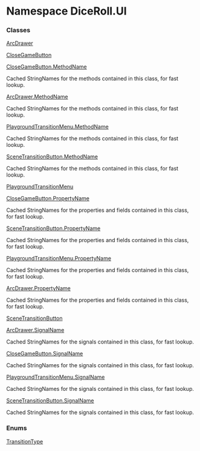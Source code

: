 # <a id="DiceRoll_UI"></a> Namespace DiceRoll.UI

### Classes

 [ArcDrawer](DiceRoll.UI.ArcDrawer.md)

 [CloseGameButton](DiceRoll.UI.CloseGameButton.md)

 [CloseGameButton.MethodName](DiceRoll.UI.CloseGameButton.MethodName.md)

Cached StringNames for the methods contained in this class, for fast lookup.

 [ArcDrawer.MethodName](DiceRoll.UI.ArcDrawer.MethodName.md)

Cached StringNames for the methods contained in this class, for fast lookup.

 [PlaygroundTransitionMenu.MethodName](DiceRoll.UI.PlaygroundTransitionMenu.MethodName.md)

Cached StringNames for the methods contained in this class, for fast lookup.

 [SceneTransitionButton.MethodName](DiceRoll.UI.SceneTransitionButton.MethodName.md)

Cached StringNames for the methods contained in this class, for fast lookup.

 [PlaygroundTransitionMenu](DiceRoll.UI.PlaygroundTransitionMenu.md)

 [CloseGameButton.PropertyName](DiceRoll.UI.CloseGameButton.PropertyName.md)

Cached StringNames for the properties and fields contained in this class, for fast lookup.

 [SceneTransitionButton.PropertyName](DiceRoll.UI.SceneTransitionButton.PropertyName.md)

Cached StringNames for the properties and fields contained in this class, for fast lookup.

 [PlaygroundTransitionMenu.PropertyName](DiceRoll.UI.PlaygroundTransitionMenu.PropertyName.md)

Cached StringNames for the properties and fields contained in this class, for fast lookup.

 [ArcDrawer.PropertyName](DiceRoll.UI.ArcDrawer.PropertyName.md)

Cached StringNames for the properties and fields contained in this class, for fast lookup.

 [SceneTransitionButton](DiceRoll.UI.SceneTransitionButton.md)

 [ArcDrawer.SignalName](DiceRoll.UI.ArcDrawer.SignalName.md)

Cached StringNames for the signals contained in this class, for fast lookup.

 [CloseGameButton.SignalName](DiceRoll.UI.CloseGameButton.SignalName.md)

Cached StringNames for the signals contained in this class, for fast lookup.

 [PlaygroundTransitionMenu.SignalName](DiceRoll.UI.PlaygroundTransitionMenu.SignalName.md)

Cached StringNames for the signals contained in this class, for fast lookup.

 [SceneTransitionButton.SignalName](DiceRoll.UI.SceneTransitionButton.SignalName.md)

Cached StringNames for the signals contained in this class, for fast lookup.

### Enums

 [TransitionType](DiceRoll.UI.TransitionType.md)

